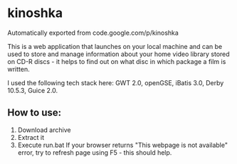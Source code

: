# kinoshka
Automatically exported from code.google.com/p/kinoshka


This is a web application that launches on your local machine and can be used to store and manage information about your home video library stored on CD-R discs - it helps to find out on what disc in which package a film is written. 

I used the following tech stack here: GWT 2.0, openGSE, iBatis 3.0, Derby 10.5.3, Guice 2.0.

## How to use:

1. Download archive
2. Extract it
3. Execute run.bat
If your browser returns "This webpage is not available" error, try to refresh page using F5 - this should help.
